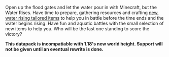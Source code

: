 Open up the flood gates and let the water pour in with Minecraft, but the Water Rises. Have time to prepare, gathering resources and crafting [new, water rising tailored items](#items) to help you in battle before the time ends and the water begins rising. Have fun and aquatic battles with the small selection of new items to help you. Who will be the last one standing to score the victory?

**This datapack is incompatiable with 1.18's new world height. Support will not be given until an eventual rewrite is done.**